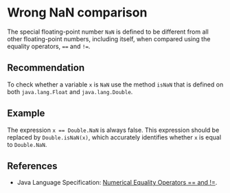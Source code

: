 # Wrong NaN comparison
The special floating-point number `NaN` is defined to be different from all other floating-point numbers, including itself, when compared using the equality operators, `==` and `!=`.


## Recommendation
To check whether a variable `x` is `NaN` use the method `isNaN` that is defined on both `java.lang.Float` and `java.lang.Double`.


## Example
The expression `x == Double.NaN` is always false. This expression should be replaced by `Double.isNaN(x)`, which accurately identifies whether `x` is equal to `Double.NaN`.


## References
* Java Language Specification: [Numerical Equality Operators == and !=](https://docs.oracle.com/javase/specs/jls/se11/html/jls-15.html#jls-15.21.1).
